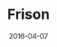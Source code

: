 ---
layout: post
title: "Frison"
date: 2016-04-07
categories: [Navi-Dex]
image: http://www.pokepedia.fr/images/5/51/Frison-NB.png
caught: Frison
location: Route 113
level: 26
version: OR
---